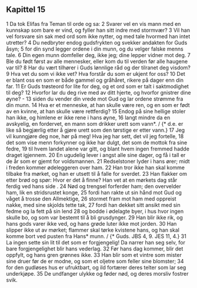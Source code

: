 ## Kapittel 15

1 Da tok Elifas fra Teman til orde og sa:
2 Svarer vel en vis mann med en kunnskap som bare er vind, og fyller han sitt indre med stormvær?
3 Vil han vel forsvare sin sak med ord som ikke nytter, og med tale hvormed han intet utretter?
4 Du nedbryter endog gudsfrykten og svekker andakten for Guds åsyn;
5 for din synd legger ordene i din munn, og du velger falske menns tale.
6 Din egen munn domfeller deg, ikke jeg; dine lepper vidner mot deg.
7 Ble du født først av alle mennesker, eller kom du til verden før alle haugene var til?
8 Har du vært tilhører i Guds lønnlige råd og der tilranet deg visdom?
9 Hva vet du som vi ikke vet? Hva forstår du som er ukjent for oss?
10 Det er blant oss en som er både gammel og gråhåret, rikere på dager enn din far.
11 Er Guds trøsteord for lite for deg, og et ord som er talt i saktmodighet til deg?
12 Hvorfor lar du deg rive med av ditt hjerte, og hvorfor gnistrer dine øyne? -
13 siden du vender din vrede mot Gud og lar ordene strømme fra din munn.
14 Hva er et menneske, at han skulle være ren, og en som er født av en kvinne, at han skulle være rettferdig?
15 Endog på sine hellige stoler han ikke, og himlene er ikke rene i hans øyne,
16 langt mindre da en avskyelig, en fordervet, en mann som drikker urett som vann*. / {* d.e. er like så begjærlig etter å gjøre urett som den tørstige er etter vann.}
17 Jeg vil kunngjøre deg noe, hør på meg! Hva jeg har sett, det vil jeg fortelle,
18 det som vise menn forkynner og ikke har dulgt, det som de mottok fra sine fedre,
19 til hvem landet alene var gitt, og blant hvem ingen fremmed hadde draget igjennem.
20 En ugudelig lever i angst alle sine dager, og få i tall er de år som er gjemt for voldsmannen.
21 Redselstoner lyder i hans ører; midt i freden kommer ødeleggeren over ham.
22 Han tror ikke han skal komme tilbake fra mørket, og han er utsett til å falle for sverdet.
23 Han flakker om etter brød og spør: Hvor er det å finne? Han vet at en mørkets dag står ferdig ved hans side .
24 Nød og trengsel forferder ham; den overvelder ham, lik en stridsrustet konge,
25 fordi han rakte ut sin hånd mot Gud og våget å trosse den Allmektige,
26 stormet fram mot ham med oppreist nakke, med sine skjolds tette tak,
27 fordi han dekket sitt ansikt med sin fedme og la fett på sin lend
28 og bodde i ødelagte byer, i hus hvor ingen skulle bo, og som var bestemt til å bli grusdynger.
29 Han blir ikke rik, og hans gods varer ikke ved, og hans grøde luter ikke mot jorden.
30 Han slipper ikke ut av mørket; flammer skal tørke kvistene hans, og han skal komme bort ved pusten fra Hans* munn. / {* Guds. JBS 4, 9. JES 11, 4.}
31 La ingen sette sin lit til det som er forgjengelig! Da narrer han seg selv, for bare forgjengelighet blir hans vederlag.
32 Før hans dag kommer, blir det oppfylt, og hans gren grønnes ikke.
33 Han blir som et vintre som mister sine druer før de er modne, og som et oljetre som feller sine blomster;
34 for den gudløses hus er ufruktbart, og ild fortærer deres telter som lar seg underkjøpe.
35 De undfanger ulykke og føder nød, og deres morsliv fostrer svik.

